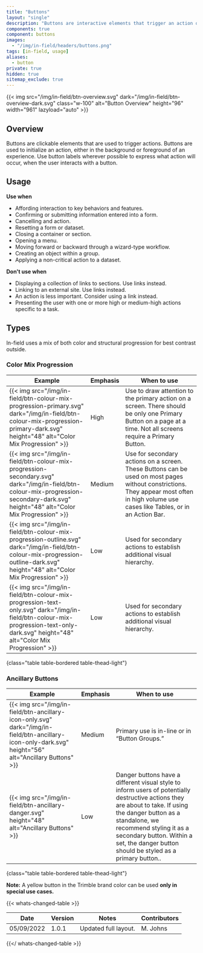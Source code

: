 ```yaml
---
title: "Buttons"
layout: "single"
description: "Buttons are interactive elements that trigger an action or an event."
components: true
component: buttons
images:
  - "/img/in-field/headers/buttons.png"
tags: [in-field, usage]
aliases:
  - button
private: true
hidden: true
sitemap_exclude: true
---
```


{{< img src="/img/in-field/btn-overview.svg" dark="/img/in-field/btn-overview-dark.svg" class="w-100" alt="Button Overview" height="96" width="961" lazyload="auto" >}}

## Overview

Buttons are clickable elements that are used to trigger actions. Buttons are used to initialize an action, either in the background or foreground of an experience. Use button labels wherever possible to express what action will occur, when the user interacts with a button.

## Usage

**Use when**

- Affording interaction to key behaviors and features.
- Confirming or submitting information entered into a form.
- Cancelling and action.
- Resetting a form or dataset.
- Closing a container or section.
- Opening a menu.
- Moving forward or backward through a wizard-type workflow.
- Creating an object within a group.
- Applying a non-critical action to a dataset.

**Don't use when**

- Displaying a collection of links to sections. Use links instead.
- Linking to an external site. Use links instead.
- An action is less important. Consider using a link instead.
- Presenting the user with one or more high or medium-high actions specific to a task.

## Types

 In-field uses a mix of both color and structural progression for best contrast outside.

### Color Mix Progression

<!-- prettier-ignore-start -->
| Example                              | Emphasis | When to use                                                          |
| ------------------------------------ | -------- | -------------------------------------------------------------------- |
| {{< img src="/img/in-field/btn-colour-mix-progression-primary.svg" dark="/img/in-field/btn-colour-mix-progression-primary-dark.svg" height="48" alt="Color Mix Progression" >}} | High     | Use to draw attention to the primary action on a screen. There should be only one Primary Button on a page at a time. Not all screens require a Primary Button.             |
| {{< img src="/img/in-field/btn-colour-mix-progression-secondary.svg" dark="/img/in-field/btn-colour-mix-progression-secondary-dark.svg" height="48" alt="Color Mix Progression" >}} | Medium   | Use for secondary actions on a screen. These Buttons can be used on most pages without constrictions. They appear most often in high volume use cases like Tables, or in an Action Bar.                               |
| {{< img src="/img/in-field/btn-colour-mix-progression-outline.svg" dark="/img/in-field/btn-colour-mix-progression-outline-dark.svg" height="48" alt="Color Mix Progression" >}} | Low  | Used for secondary actions to establish additional visual hierarchy. |
| {{< img src="/img/in-field/btn-colour-mix-progression-text-only.svg" dark="/img/in-field/btn-colour-mix-progression-text-only-dark.svg" height="48" alt="Color Mix Progression" >}} | Low      | Used for secondary actions to establish additional visual hierarchy. |
{class="table table-bordered table-thead-light"}
<!-- prettier-ignore-end -->

### Ancillary Buttons

<!-- prettier-ignore-start -->
| Example                                                                                                                                               | Emphasis | When to use                                                          |
| ----------------------------------------------------------------------------------------------------------------------------------------------------- | -------- | -------------------------------------------------------------------- |
| {{< img src="/img/in-field/btn-ancillary-icon-only.svg" dark="/img/in-field/btn-ancillary-icon-only-dark.svg" height="56" alt="Ancillary Buttons" >}} | Medium   | Primary use is in-line or in “Button Groups.”                        |
| {{< img src="/img/in-field/btn-ancillary-danger.svg" height="48" alt="Ancillary Buttons" >}} | Low  | Danger buttons have a different visual style to inform users of potentially destructive actions they are about to take. If using the danger button as a standalone, we recommend styling it as a secondary button. Within a set, the danger button should be styled as a primary button..|
{class="table table-bordered table-thead-light"}
<!-- prettier-ignore-end -->

**Note:** A yellow button in the Trimble brand color can be used **only in special use cases.**

{{< whats-changed-table >}}

| Date       | Version | Notes                | Contributors |
| ---------- | ------- | -------------------- | ------------ |
| 05/09/2022 | 1.0.1   | Updated full layout. | M. Johns     |

{{</ whats-changed-table >}}

<style>
body[data-url*="/buttons/"] #menu-left a[href*=radio-buttons] {
  background-color: transparent !important;
}
</style>
